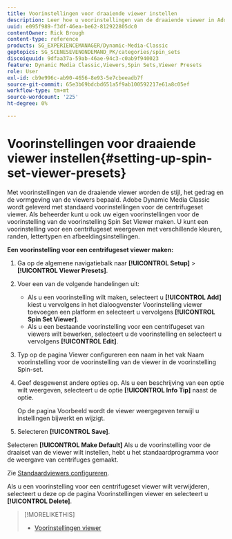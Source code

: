 ```yaml
---
title: Voorinstellingen voor draaiende viewer instellen
description: Leer hoe u voorinstellingen van de draaiende viewer in Adobe Dynamic Media Classic instelt.
uuid: e095f989-f3df-46ea-be62-812922805dc0
contentOwner: Rick Brough
content-type: reference
products: SG_EXPERIENCEMANAGER/Dynamic-Media-Classic
geptopics: SG_SCENESEVENONDEMAND_PK/categories/spin_sets
discoiquuid: 9dfaa37a-59ab-46ae-94c3-c0ab9f940023
feature: Dynamic Media Classic,Viewers,Spin Sets,Viewer Presets
role: User
exl-id: cb9e996c-ab90-4656-8e93-5e7cbeeadb7f
source-git-commit: 65e3b69bdcbd651a5f9ab100592217e61a8c05ef
workflow-type: tm+mt
source-wordcount: '225'
ht-degree: 0%

---
```


# Voorinstellingen voor draaiende viewer instellen{#setting-up-spin-set-viewer-presets}

Met voorinstellingen van de draaiende viewer worden de stijl, het gedrag en de vormgeving van de viewers bepaald. Adobe Dynamic Media Classic wordt geleverd met standaard voorinstellingen voor de centrifugeset viewer. Als beheerder kunt u ook uw eigen voorinstellingen voor de voorinstelling van de voorinstelling Spin Set Viewer maken. U kunt een voorinstelling voor een centrifugeset weergeven met verschillende kleuren, randen, lettertypen en afbeeldingsinstellingen.

**Een voorinstelling voor een centrifugeset viewer maken:**

1. Ga op de algemene navigatiebalk naar **[!UICONTROL Setup]** > **[!UICONTROL Viewer Presets]**.
1. Voer een van de volgende handelingen uit:

   * Als u een voorinstelling wilt maken, selecteert u **[!UICONTROL Add]** kiest u vervolgens in het dialoogvenster Voorinstelling viewer toevoegen een platform en selecteert u vervolgens **[!UICONTROL Spin Set Viewer]**.
   * Als u een bestaande voorinstelling voor een centrifugeset van viewers wilt bewerken, selecteert u de voorinstelling en selecteert u vervolgens **[!UICONTROL Edit]**.

1. Typ op de pagina Viewer configureren een naam in het vak Naam voorinstelling voor de voorinstelling van de viewer in de voorinstelling Spin-set.
1. Geef desgewenst andere opties op. Als u een beschrijving van een optie wilt weergeven, selecteert u de optie **[!UICONTROL Info Tip]** naast de optie.

   Op de pagina Voorbeeld wordt de viewer weergegeven terwijl u instellingen bijwerkt en wijzigt.

1. Selecteren **[!UICONTROL Save]**.

Selecteren **[!UICONTROL Make Default]** Als u de voorinstelling voor de draaiset van de viewer wilt instellen, hebt u het standaardprogramma voor de weergave van centrifuges gemaakt.

Zie [Standaardviewers configureren](application-setup.md#configuring_default_viewers).

Als u een voorinstelling voor een centrifugeset viewer wilt verwijderen, selecteert u deze op de pagina Voorinstellingen viewer en selecteert u **[!UICONTROL Delete]**.

>[!MORELIKETHIS]
>
>* [Voorinstellingen viewer](application-setup.md#viewer_presets)


